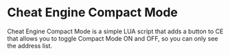 # Cheat Engine Compact Mode

Cheat Engine Compact Mode is a simple LUA script that adds a button to CE that allows you to toggle Compact Mode ON and OFF, so you can only see the address list.

